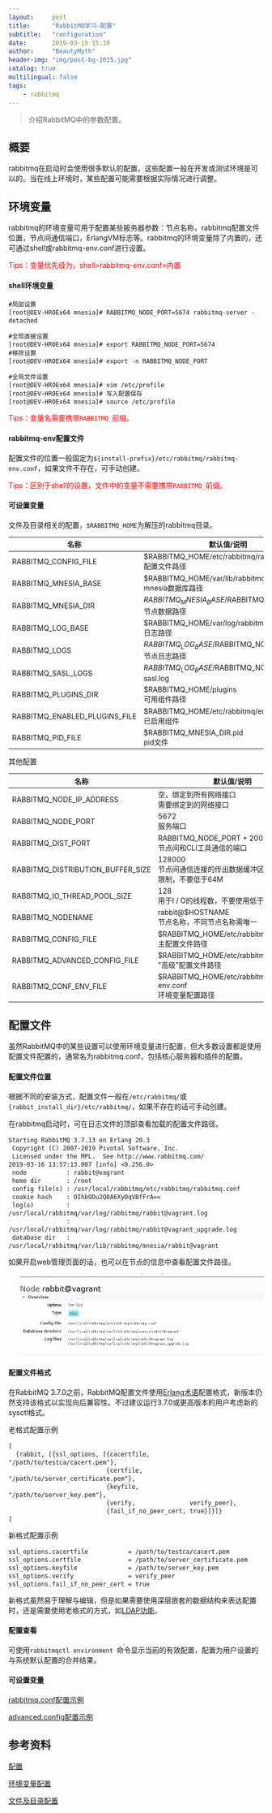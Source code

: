 ```yaml
---
layout:     post
title:      "RabbitMQ学习-配置"
subtitle:   "configuration"
date:       2019-03-15 15:10
author:     "BeautyMyth"
header-img: "img/post-bg-2015.jpg"
catalog: true
multilingual: false
tags:
    - rabbitmq
---
```


> 介绍RabbitMQ中的参数配置。

## 概要

<p>
rabbitmq在启动时会使用很多默认的配置，这些配置一般在开发或测试环境是可以的。当在线上环境时，某些配置可能需要根据实际情况进行调整。
</p>

## 环境变量

<p>
rabbitmq的环境变量可用于配置某些服务器参数：节点名称，rabbitmq配置文件位置，节点间通信端口，ErlangVM标志等。rabbitmq的环境变量除了内置的，还可通过shell或rabbitmq-env.conf进行设置。
</p>

<p style="color:red;">
Tips：变量优先级为，shell>rabbitmq-env.conf>内置
</p>

#### shell环境变量

```linux
#局部设置
[root@DEV-HROEx64 mnesia]# RABBITMQ_NODE_PORT=5674 rabbitmq-server -detached
```

```linux
#全局直接设置
[root@DEV-HROEx64 mnesia]# export RABBITMQ_NODE_PORT=5674
#移除设置
[root@DEV-HROEx64 mnesia]# export -n RABBITMQ_NODE_PORT
```

```linux
#全局文件设置
[root@DEV-HROEx64 mnesia]# vim /etc/profile
[root@DEV-HROEx64 mnesia]# 写入配置保存
[root@DEV-HROEx64 mnesia]# source /etc/profile
```

<p style="color:red;">
Tips：变量名需要携带<code>RABBITMQ_</code>前缀。
</p>

#### rabbitmq-env配置文件

<p>
配置文件的位置一般固定为<code>${install-prefix}/etc/rabbitmq/rabbitmq-env.conf</code>，如果文件不存在，可手动创建。
</p>

<p style="color:red;">
Tips：区别于shell的设置，文件中的变量不需要携带<code>RABBITMQ_</code>前缀。
</p>

#### 可设置变量

<p>
文件及目录相关的配置，<code>$RABBITMQ_HOME</code>为解压的rabbitmq目录。
</p>

名称 | 默认值/说明 
---|---
RABBITMQ_CONFIG_FILE | $RABBITMQ_HOME/etc/rabbitmq/rabbitmq.conf <br> 配置文件路径 
RABBITMQ_MNESIA_BASE | $RABBITMQ_HOME/var/lib/rabbitmq/mnesia <br> mnesia数据库路径 
RABBITMQ_MNESIA_DIR | $RABBITMQ_MNESIA_BASE/$RABBITMQ_NODENAME <br> 节点数据路径
RABBITMQ_LOG_BASE | $RABBITMQ_HOME/var/log/rabbitmq <br> 日志路径
RABBITMQ_LOGS | $RABBITMQ_LOG_BASE/$RABBITMQ_NODENAME.log <br> 节点日志路径
RABBITMQ_SASL_LOGS | $RABBITMQ_LOG_BASE/$RABBITMQ_NODENAME-sasl.log 
RABBITMQ_PLUGINS_DIR | $RABBITMQ_HOME/plugins <br> 可用组件路径
RABBITMQ_ENABLED_PLUGINS_FILE | $RABBITMQ_HOME/etc/rabbitmq/enabled_plugins <br> 已启用组件
RABBITMQ_PID_FILE | $RABBITMQ_MNESIA_DIR.pid <br> pid文件

<p>
其他配置
</p>

名称 | 默认值/说明 
---|---
RABBITMQ_NODE_IP_ADDRESS | 空，绑定到所有网络接口 <br> 需要绑定到的网络接口 
RABBITMQ_NODE_PORT | 5672 <br> 服务端口 
RABBITMQ_DIST_PORT | RABBITMQ_NODE_PORT + 20000 <br> 节点间和CLI工具通信的端口
RABBITMQ_DISTRIBUTION_BUFFER_SIZE | 128000 <br> 节点间通信连接的传出数据缓冲区大小(千字节)限制，不要低于64M
RABBITMQ_IO_THREAD_POOL_SIZE | 128 <br> 用于I / O的线程数，不要使用低于32
RABBITMQ_NODENAME | rabbit@$HOSTNAME <br> 节点名称，不同节点名称需唯一
RABBITMQ_CONFIG_FILE | $RABBITMQ_HOME/etc/rabbitmq/rabbitmq <br> 主配置文件路径
RABBITMQ_ADVANCED_CONFIG_FILE | $RABBITMQ_HOME/etc/rabbitmq/advanced <br> "高级"配置文件路径
RABBITMQ_CONF_ENV_FILE | $RABBITMQ_HOME/etc/rabbitmq/rabbitmq-env.conf <br> 环境变量配置路径

## 配置文件

<p>
虽然RabbitMQ中的某些设置可以使用环境变量进行配置，但大多数设置都是使用配置文件配置的，通常名为rabbitmq.conf，包括核心服务器和插件的配置。
</p>

#### 配置文件位置

<p>
根据不同的安装方式，配置文件一般在<code>/etc/rabbitmq/</code>或<code>{rabbit_install_dir}/etc/rabbitmq/</code>，如果不存在的话可手动创建。
</p>

<p>
在rabbitmq启动时，可在日志文件的顶部查看加载的配置文件路径。
</p>

```linux
Starting RabbitMQ 3.7.13 on Erlang 20.3
 Copyright (C) 2007-2019 Pivotal Software, Inc.
 Licensed under the MPL.  See http://www.rabbitmq.com/
2019-03-16 13:57:13.007 [info] <0.256.0> 
 node           : rabbit@vagrant
 home dir       : /root
 config file(s) : /usr/local/rabbitmq/etc/rabbitmq/rabbitmq.conf
 cookie hash    : OIhbODu2Q0A6XyOqVBfFrA==
 log(s)         : /usr/local/rabbitmq/var/log/rabbitmq/rabbit@vagrant.log
                : /usr/local/rabbitmq/var/log/rabbitmq/rabbit@vagrant_upgrade.log
 database dir   : /usr/local/rabbitmq/var/lib/rabbitmq/mnesia/rabbit@vagrant
```

<p>
如果开启web管理页面的话，也可以在节点的信息中查看配置文件路径。
</p>

![image](https://github.com/xuanxuan2016/xuanxuan2016.github.io/blob/master/img/2019-03-15-11-rabbitmq-study-configuration/20190316140308.png?raw=true)

#### 配置文件格式

<p>
在RabbitMQ 3.7.0之前，RabbitMQ配置文件使用<a href="http://erlang.org/doc/man/config.html" traget="_blank">Erlang术语</a>配置格式，新版本仍然支持该格式以实现向后兼容性。不过建议运行3.7.0或更高版本的用户考虑新的sysctl格式。
</p>

<p>
老格式配置示例
</p>

```linux
[
  {rabbit, [{ssl_options, [{cacertfile,           "/path/to/testca/cacert.pem"},
                           {certfile,             "/path/to/server_certificate.pem"},
                           {keyfile,              "/path/to/server_key.pem"},
                           {verify,               verify_peer},
                           {fail_if_no_peer_cert, true}]}]}
]
```

<p>
新格式配置示例
</p>

```linux
ssl_options.cacertfile           = /path/to/testca/cacert.pem
ssl_options.certfile             = /path/to/server_certificate.pem
ssl_options.keyfile              = /path/to/server_key.pem
ssl_options.verify               = verify_peer
ssl_options.fail_if_no_peer_cert = true
```

<p>
新格式虽然易于理解与编辑，但是如果需要使用深层嵌套的数据结构来表达配置时，还是需要使用老格式的方式，如<a href="https://www.rabbitmq.com/ldap.html" traget="_blank">LDAP功能</a>。
</p>

#### 配置查看

<p>
可使用<code>rabbitmqctl environment </code>命令显示当前的有效配置，配置为用户设置的与系统默认配置的合并结果。
</p>

#### 可设置变量

[rabbitmq.conf配置示例](https://github.com/rabbitmq/rabbitmq-server/blob/master/docs/rabbitmq.conf.example)

[advanced.config配置示例](https://github.com/rabbitmq/rabbitmq-server/blob/master/docs/advanced.config.example)

## 参考资料

[配置](https://www.rabbitmq.com/configure.html)

[环境变量配置](https://www.rabbitmq.com/rabbitmq-env.conf.5.html)

[文件及目录配置](https://www.rabbitmq.com/relocate.html)
